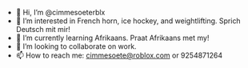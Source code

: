 - 👋 Hi, I’m @cimmesoeterblx
- 👀 I’m interested in French horn, ice hockey, and weightlifting. Sprich Deutsch mit mir!
- 🌱 I’m currently learning Afrikaans. Praat Afrikaans met my!
- 💞️ I’m looking to collaborate on work.
- 📫 How to reach me: cimmesoete@roblox.com or 9254871264

<!---
cimmesoeterblx/cimmesoeterblx is a ✨ special ✨ repository because its `README.md` (this file) appears on your GitHub profile.
You can click the Preview link to take a look at your changes.
--->
